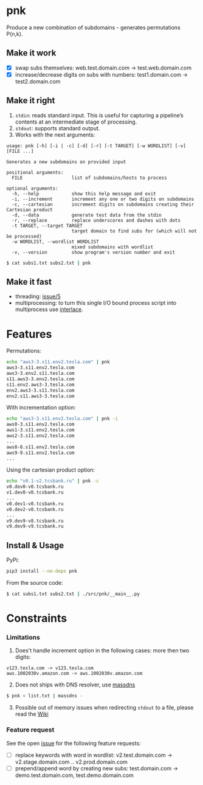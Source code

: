 # pnk
Produce a new combination of subdomains - generates permutations P(n,k).

## Make it work
- [x] swap subs themselves: web.test.domain.com -> test.web.domain.com
- [x] increase/decrease digits on subs with numbers: test1.domain.com -> test2.domain.com

## Make it right
1. `stdin`: reads standard input. This is useful for capturing a pipeline’s contents at an intermediate stage of processing.
2. `stdout`: supports standard output.
3. Works with the next arguments:
```
usage: pnk [-h] [-i | -c] [-d] [-r] [-t TARGET] [-w WORDLIST] [-v] [FILE ...]

Generates a new subdomains on provided input

positional arguments:
  FILE                  list of subdomains/hosts to process

optional arguments:
  -h, --help            show this help message and exit
  -i, --increment       increment any one or two digits on subdomains
  -c, --cartesian       increment digits on subdomains creating their Cartesian product
  -d, --data            generate test data from the stdin
  -r, --replace         replace underscores and dashes with dots
  -t TARGET, --target TARGET
                        target domain to find subs for (which will not be processed)
  -w WORDLIST, --wordlist WORDLIST
                        mixed subdomains with wordlist
  -v, --version         show program's version number and exit
```
```bash
$ cat subs1.txt subs2.txt | pnk
```

## Make it fast
- threading: [issue/5](https://github.com/storenth/pnk/issues/5)
- multiprocessing: to turn this single I/O bound process script into multiprocess use [interlace](https://github.com/codingo/Interlace).


# Features
Permutations:
```bash
echo "aws3-3.s11.env2.tesla.com" | pnk
aws3-3.s11.env2.tesla.com
aws3-3.env2.s11.tesla.com
s11.aws3-3.env2.tesla.com
s11.env2.aws3-3.tesla.com
env2.aws3-3.s11.tesla.com
env2.s11.aws3-3.tesla.com
```
With incrementation option:
```bash
echo "aws3-3.s11.env2.tesla.com" | pnk -i
aws0-3.s11.env2.tesla.com
aws1-3.s11.env2.tesla.com
aws2-3.s11.env2.tesla.com
...
aws8-8.s11.env2.tesla.com
aws9-9.s11.env2.tesla.com
...
```
Using the cartesian product option:
```bash
echo "v0.1-v2.tcsbank.ru" | pnk -c
v0.dev0-v0.tcsbank.ru
v1.dev0-v0.tcsbank.ru
...
v0.dev1-v0.tcsbank.ru
v0.dev2-v0.tcsbank.ru
...
v9.dev9-v8.tcsbank.ru
v9.dev9-v9.tcsbank.ru

```

## Install & Usage
PyPi:
```bash
pip3 install --no-deps pnk
```
From the source code:
```bash
$ cat subs1.txt subs2.txt | ./src/pnk/__main__.py
```

# Constraints
### Limitations
1. Does't handle increment option in the following cases: more then two digits:
```
v123.tesla.com -> v123.tesla.com
aws.1002030v.amazon.com -> aws.1002030v.amazon.com
```
2. Does not ships with DNS resolver, use [massdns](https://github.com/blechschmidt/massdns)
```bash
$ pnk < list.txt | massdns -
```
3. Possible out of memory issues when redirecting `stdout` to a file, please read the [Wiki](https://github.com/storenth/pnk/wiki)

### Feature request
See the open [issue](https://github.com/storenth/pnk/issues/1#issue-2080221058) for the following feature requests:
- [ ] replace keywords with word in wordlist: v2.test.domain.com -> v2.stage.domain.com .. v2.prod.domain.com
- [ ] prepend/append word by creating new subs: test.domain.com -> demo.test.domain.com, test.demo.domain.com
